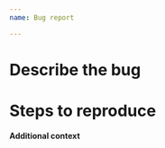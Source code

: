 ```yaml
---
name: Bug report

---
```


# Describe the bug

<!-- Concise description of the bug -->

# Steps to reproduce

<!-- You can provide a snippet that reproduces the bug -->


**Additional context**

<!-- Any extra information related to the bug (if any) -->
